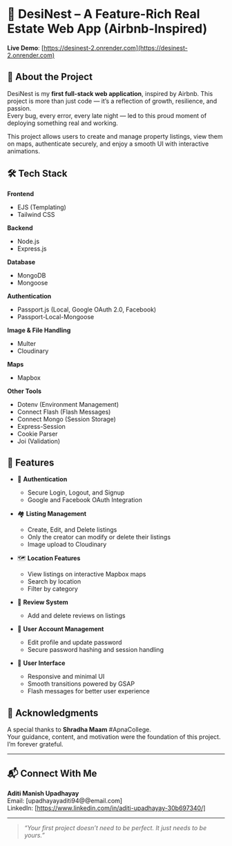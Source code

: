 # 🏡 DesiNest – A Feature-Rich Real Estate Web App (Airbnb-Inspired)

**Live Demo**: [https://desinest-2.onrender.com](https://desinest-2.onrender.com)

## 🌟 About the Project

DesiNest is my **first full-stack web application**, inspired by Airbnb. This project is more than just code — it’s a reflection of growth, resilience, and passion.  
Every bug, every error, every late night — led to this proud moment of deploying something real and working.

This project allows users to create and manage property listings, view them on maps, authenticate securely, and enjoy a smooth UI with interactive animations.

## 🛠️ Tech Stack

**Frontend**
- EJS (Templating)
- Tailwind CSS


**Backend**
- Node.js
- Express.js

**Database**
- MongoDB
- Mongoose

**Authentication**
- Passport.js (Local, Google OAuth 2.0, Facebook)
- Passport-Local-Mongoose

**Image & File Handling**
- Multer
- Cloudinary

**Maps**
- Mapbox

**Other Tools**
- Dotenv (Environment Management)
- Connect Flash (Flash Messages)
- Connect Mongo (Session Storage)
- Express-Session
- Cookie Parser
- Joi (Validation)

## 🔐 Features

- 🔑 **Authentication**
  - Secure Login, Logout, and Signup
  - Google and Facebook OAuth Integration

- 🏘️ **Listing Management**
  - Create, Edit, and Delete listings
  - Only the creator can modify or delete their listings
  - Image upload to Cloudinary

- 🗺️ **Location Features**
  - View listings on interactive Mapbox maps
  - Search by location
  - Filter by category

- 💬 **Review System**
  - Add and delete reviews on listings

- 👤 **User Account Management**
  - Edit profile and update password
  - Secure password hashing and session handling

- 🎨 **User Interface**
  - Responsive and minimal UI
  - Smooth transitions powered by GSAP
  - Flash messages for better user experience


## 🙏 Acknowledgments

A special thanks to **Shradha Maam**  #ApnaCollege.  
Your guidance, content, and motivation were the foundation of this project. I’m forever grateful.

---

## 📬 Connect With Me

**Aditi Manish Upadhayay**  
Email: [upadhayayaditi94@@email.com]  
LinkedIn: [https://www.linkedin.com/in/aditi-upadhayay-30b697340/]

---

> _“Your first project doesn’t need to be perfect. It just needs to be yours.”_
